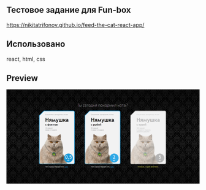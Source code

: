 

## Тестовое задание для Fun-box

https://nikitatrifonov.github.io/feed-the-cat-react-app/

## Использовано
react, html, css

## Preview

<img src = https://github.com/NikitaTrifonov/feed-the-cat-react-app/blob/master/Screenshot_1.png>






